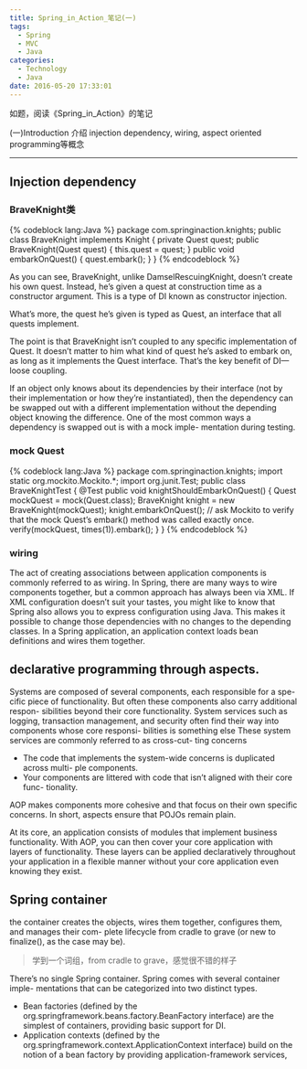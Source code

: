 ```yaml
---
title: Spring_in_Action_笔记(一)
tags:
  - Spring
  - MVC
  - Java
categories:
  - Technology
  - Java
date: 2016-05-20 17:33:01
---
```

如题，阅读《Spring_in_Action》的笔记

(一)Introduction
介绍 injection dependency, wiring, aspect oriented programming等概念
<!-- more -->

***

## Injection dependency
### BraveKnight类
{% codeblock  lang:Java %}
package com.springinaction.knights;
public class BraveKnight implements Knight {
    private Quest quest;
    public BraveKnight(Quest quest) {
        this.quest = quest;
    }
    public void embarkOnQuest() {
        quest.embark();
    } 
}
{% endcodeblock %}

As you can see, BraveKnight, unlike DamselRescuingKnight, doesn’t create his own quest. Instead, he’s given a quest at construction time as a constructor argument. This is a type of DI known as constructor injection.

What’s more, the quest he’s given is typed as Quest, an interface that all quests implement. 

The point is that BraveKnight isn’t coupled to any specific implementation of Quest. It doesn’t matter to him what kind of quest he’s asked to embark on, as long as it implements the Quest interface. That’s the key benefit of DI—loose coupling.

If an object only knows about its dependencies by their interface (not by their implementation or how they’re instantiated), then the dependency can be swapped out with a different implementation without the depending object knowing the difference. One of the most common ways a dependency is swapped out is with a mock imple- mentation during testing.

### mock Quest
{% codeblock  lang:Java %}
package com.springinaction.knights;
import static org.mockito.Mockito.*;
import org.junit.Test;
public class BraveKnightTest {
    @Test
    public void knightShouldEmbarkOnQuest() {
        Quest mockQuest = mock(Quest.class);
        BraveKnight knight = new BraveKnight(mockQuest);
        knight.embarkOnQuest();
        // ask Mockito to verify that the mock Quest’s embark() method was called exactly once.
        verify(mockQuest, times(1)).embark();
    } 
}
{% endcodeblock %}

### wiring 
The act of creating associations between application components is commonly referred to as wiring.
In Spring, there are many ways to wire components together, but a common approach has always been via XML.
If XML configuration doesn’t suit your tastes, you might like to know that Spring also allows you to express configuration using Java.
This makes it possible to change those dependencies with no changes to the depending classes.
In a Spring application, an application context loads bean definitions and wires them together. 

## declarative programming through aspects.
Systems are composed of several components, each responsible for a spe- cific piece of functionality. But often these components also carry additional respon- sibilities beyond their core functionality.
System services such as logging, transaction management, and security often find their way into components whose core responsi- bilities is something else
These system services are commonly referred to as cross-cut- ting concerns
- The code that implements the system-wide concerns is duplicated across multi- ple components.
- Your components are littered with code that isn’t aligned with their core func- tionality. 

AOP makes components more cohesive and that focus on their own specific concerns. In short, aspects ensure that POJOs remain plain.

At its core, an application consists of modules that implement business functionality. With AOP, you can then cover your core application with layers of functionality. These layers can be applied declaratively throughout your application in a flexible manner without your core application even knowing they exist.

## Spring container
the container creates the objects, wires them together, configures them, and manages their com- plete lifecycle from cradle to grave (or new to finalize(), as the case may be).
>学到一个词组，from cradle to grave，感觉很不错的样子

There’s no single Spring container. Spring comes with several container imple- mentations that can be categorized into two distinct types.
- Bean factories (defined by the org.springframework.beans.factory.BeanFactory interface) are the simplest of containers, providing basic support for DI.
- Application contexts (defined by the org.springframework.context.ApplicationContext interface) build on the notion of a bean factory by providing application-framework services,
